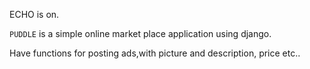 ECHO is on.

`PUDDLE` is a simple online market place application using django.

Have functions for posting ads,with picture and description, price etc..